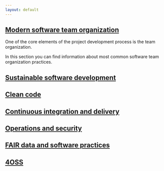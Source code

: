 ```yaml
---
layout: default
---
```

## [Modern software team organization](./modern-software-team-organization.html)
One of the core elements of the project development process is the team organization. 

In this section you can find information about most common software team organization practices.

## [Sustainable software development](./sustainable-software-development.html)

## [Clean code](https://github.com/elixir-no-nels/technology-hub/wiki/Clean-code)

## [Continuous integration and delivery](https://github.com/elixir-no-nels/technology-hub/wiki/Continuous-integration-and-delivery)

## [Operations and security](https://github.com/elixir-no-nels/technology-hub/wiki/Operations-and-security)

## [FAIR data and software practices](https://github.com/elixir-no-nels/technology-hub/wiki/FAIR-data-and-software-practices)

## [4OSS](https://github.com/elixir-no-nels/technology-hub/wiki/4OSS)
